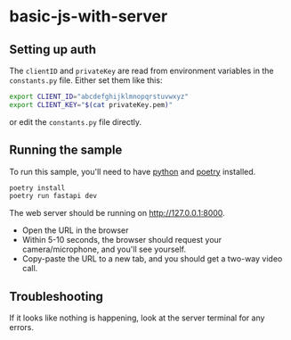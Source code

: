 # basic-js-with-server

## Setting up auth

The `clientID` and `privateKey` are read from environment variables in the `constants.py` file. Either set them like this:

```bash
export CLIENT_ID="abcdefghijklmnopqrstuvwxyz"
export CLIENT_KEY="$(cat privateKey.pem)"
```

or edit the `constants.py` file directly.

## Running the sample

To run this sample, you'll need to have [python](https://www.python.org/) and [poetry](https://python-poetry.org/) installed.

```bash
poetry install
poetry run fastapi dev
```

The web server should be running on http://127.0.0.1:8000.
* Open the URL in the browser
* Within 5-10 seconds, the browser should request your camera/microphone, and you'll see yourself.
* Copy-paste the URL to a new tab, and you should get a two-way video call.

## Troubleshooting

If it looks like nothing is happening, look at the server terminal for any errors.
